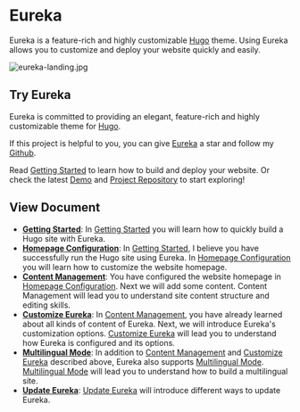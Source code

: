 # Eureka

Eureka is a feature-rich and highly customizable [Hugo](https://gohugo.io/) theme. Using Eureka allows you to customize and deploy your website quickly and easily.

![eureka-landing.jpg](https://i.loli.net/2020/11/07/B6GZn1V2AS8XYIT.jpg)

## Try Eureka

Eureka is committed to providing an elegant, feature-rich and highly customizable theme for [Hugo](https://gohugo.io/).

If this project is helpful to you, you can give [Eureka](https://github.com/wangchucheng/hugo-eureka/) a star and follow my [Github](https://github.com/wangchucheng/).

Read [Getting Started](https://www.wangchucheng.com/en/docs/eureka/getting-started/) to learn how to build and deploy your website. Or check the latest [Demo](https://themes.gohugo.io/theme/hugo-eureka/) and [Project Repository](https://github.com/wangchucheng/hugo-eureka/) to start exploring!

## View Document

- **[Getting Started](https://www.wangchucheng.com/en/docs/eureka/getting-started/)**: In [Getting Started](https://www.wangchucheng.com/en/docs/eureka/getting-started/) you will learn how to quickly build a Hugo site with Eureka.
- **[Homepage Configuration](https://www.wangchucheng.com/en/docs/eureka/homepage-configuration/)**: In [Getting Started](https://www.wangchucheng.com/en/docs/eureka/getting-started/), I believe you have successfully run the Hugo site using Eureka. In [Homepage Configuration](https://www.wangchucheng.com/en/docs/eureka/homepage-configuration/) you will learn how to customize the website homepage.
- **[Content Management](https://www.wangchucheng.com/en/docs/eureka/content-management/)**: You have configured the website homepage in [Homepage Configuration](https://www.wangchucheng.com/en/docs/eureka/homepage-configuration/). Next we will add some content. Content Management will lead you to understand site content structure and editing skills.
- **[Customize Eureka](https://www.wangchucheng.com/en/docs/eureka/customization/)**: In [Content Management](https://www.wangchucheng.com/en/docs/eureka/content-management/), you have already learned about all kinds of content of Eureka. Next, we will introduce Eureka's customization options. [Customize Eureka](https://www.wangchucheng.com/en/docs/eureka/customization/) will lead you to understand how Eureka is configured and its options.
- **[Multilingual Mode](https://www.wangchucheng.com/en/docs/eureka/multilingual-mode/)**: In addition to [Content Management](https://www.wangchucheng.com/en/docs/eureka/content-management/) and [Customize Eureka](https://www.wangchucheng.com/en/docs/eureka/customization/) described above, Eureka also supports [Multilingual Mode](https://www.wangchucheng.com/en/docs/eureka/multilingual-mode/). [Multilingual Mode](https://www.wangchucheng.com/en/docs/eureka/multilingual-mode/) will lead you to understand how to build a multilingual site.
- **[Update Eureka](https://www.wangchucheng.com/en/docs/eureka/update/)**: [Update Eureka](https://www.wangchucheng.com/en/docs/eureka/update/) will introduce different ways to update Eureka.